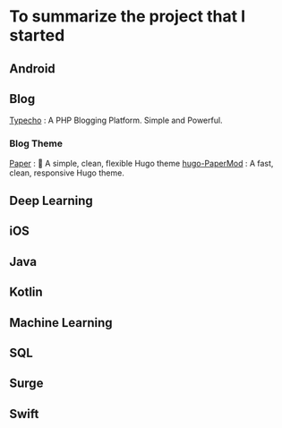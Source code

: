 # To summarize the project that I started

## Android

## Blog
[Typecho](https://github.com/typecho/typecho) : A PHP Blogging Platform. Simple and Powerful.

### Blog Theme
[Paper](https://github.com/nanxiaobei/hugo-paper) : 🥛 A simple, clean, flexible Hugo theme
[hugo-PaperMod](https://github.com/adityatelange/hugo-PaperMod) : A fast, clean, responsive Hugo theme.


## Deep Learning

## iOS

## Java

## Kotlin

## Machine Learning


## SQL
## Surge
## Swift
